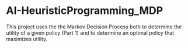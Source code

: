 # AI-HeuristicProgramming_MDP
This project uses the the Markov Decision Process both to determine the utility of a given policy (Part 1) and to determine an optimal policy that maximizes utility.
